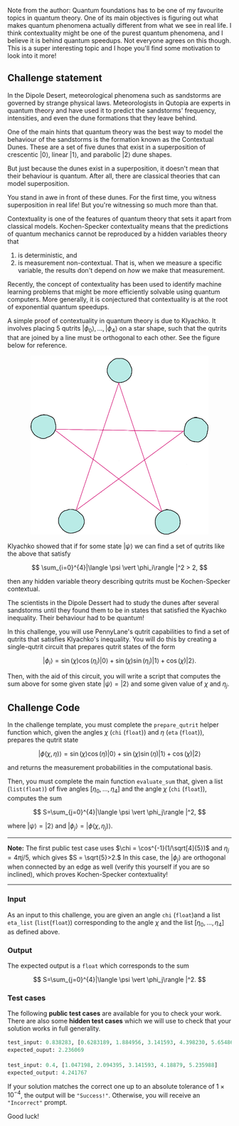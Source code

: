 Note from the author: Quantum foundations has to be one of my favourite topics in quantum theory. One of its main objectives is figuring out what makes quantum phenomena actually different from what we see in real life. I think contextuality might be one of the purest quantum phenomena, and I believe it is behind quantum speedups. Not everyone agrees on this though. This is a super interesting topic and I hope you'll find some motivation to look into it more!

## Challenge statement

In the Dipole Desert, meteorological phenomena such as sandstorms are governed by strange physical laws. Meteorologists in Qutopia are experts in quantum theory and have used it to predict the sandstorms' frequency, intensities, and even the dune formations that they leave behind.

One of the main hints that quantum theory was the best way to model the behaviour of the sandstorms is the formation known as the Contextual Dunes. These are a set of five dunes that exist in a superposition of crescentic $\vert 0 \rangle$, linear $\vert 1 \rangle$, and parabolic $\vert 2 \rangle$ dune shapes. 

But just because the dunes exist in a superposition, it doesn't mean that their behaviour is quantum. After all, there are classical theories that can model superposition. 

You stand in awe in front of these dunes. For the first time, you witness superposition in real life! But you're witnessing so much more than that. 

 Contextuality is one of the features of quantum theory that sets it apart from classical models. Kochen-Specker contextuality means that the predictions of quantum mechanics cannot be reproduced by a hidden variables theory that
 
 1. is deterministic, and
 2. is measurement non-contextual. That is, when we measure a specific variable, the results don't depend on *how* we make that measurement. 

Recently, the concept of contextuality has been used to identify machine learning problems that might be more efficiently solvable using quantum computers. More generally, it is conjectured that contextuality is at the root of exponential quantum speedups.
 
A simple proof of contextuality in quantum theory is due to Klyachko. It involves placing 5 qutrits $\vert \phi_0\rangle,\ldots,\vert \phi_4\rangle$ on a star shape, such that the qutrits that are joined by a line must be orthogonal to each other. See the figure below for reference. 

<p align="center">
<img src="./images/contextuality.png" width="400"/>
</p>

Klyachko showed that if for some state $\vert \psi \rangle$ we can find a set of qutrits like the above that satisfy

$$
\sum_{i=0}^{4}|\langle \psi \vert \phi_i\rangle |^2 > 2,
$$

then any hidden variable theory describing qutrits must be Kochen-Specker contextual. 

The scientists in the Dipole Dessert had to study the dunes after several sandstorms until they found them to be in states that satisfied the Kyachko inequality. Their behaviour had to be quantum!

In this challenge, you will use PennyLane's qutrit capabilities to find a set of qutrits that satisfies Klyachko's inequality. You will do this by creating a single-qutrit circuit that prepares qutrit states of the form

$$ 
\vert \phi_i\rangle = \sin(\chi)\cos(\eta_i)|0\rangle + \sin(\chi)\sin(\eta_i)|1\rangle + \cos(\chi)|2\rangle.
$$

Then, with the aid of this circuit, you will write a script that computes the sum above for some given state $\vert \psi \rangle = \vert 2 \rangle$ and some given value of $\chi$ and $\eta_j$.  


## Challenge Code

In the challenge template, you must complete the `prepare_qutrit` helper function which, given the angles $\chi$ (`chi` (`float`)) and $\eta$ (`eta` (`float`)), prepares the qutrit state

$$ 
\vert \phi(\chi,\eta)\rangle = \sin(\chi)\cos(\eta)|0\rangle + \sin(\chi)\sin(\eta)|1\rangle + \cos(\chi)|2\rangle
$$

and returns the measurement probabilities in the computational basis.

Then, you must complete the main function `evaluate_sum` that, given a list (`list(float)`) of five angles $[\eta_0,\ldots,\eta_4]$ and the angle $\chi$ (`chi` (`float`)), computes the sum

$$
S=\sum_{j=0}^{4}|\langle \psi \vert \phi_j\rangle |^2, 
$$

where $\vert\psi\rangle = |2\rangle$ and $|\phi_j\rangle = \vert \phi(\chi,\eta_j)\rangle.$ 

---

**Note:** The first public test case uses $\chi = \cos^{-1}(1/\sqrt[4]{5})$ and $\eta_j = 4\pi j / 5,$ which gives $S = \sqrt{5}>2.$ In this case, the $|\phi_j\rangle$ are orthogonal when connected by an edge as well (verify this yourself if you are so inclined), which proves Kochen-Specker contextuality!

---

### Input

As an input to this challenge, you are given an angle `chi` (`float`)and a list `eta_list` (`list`(`float`)) corresponding to the angle $\chi$ and the list $[\eta_0,\ldots,\eta_4]$ as defined above.

### Output

The expected output is a `float` which corresponds to the sum 

$$
S=\sum_{j=0}^{4}|\langle \psi \vert \phi_j\rangle |^2. 
$$

### Test cases

The following **public test cases** are available for you to check your work. There are also some **hidden test cases** which we will use to check that your solution works in full generality.

```python
test_input: 0.838283, [0.6283189, 1.884956, 3.141593, 4.398230, 5.654867]
expected_ouput: 2.236069

test_input: 0.4, [1.047198, 2.094395, 3.141593, 4.18879, 5.235988]
expected_output: 4.241767
```

If your solution matches the correct one up to an absolute tolerance of $1\times 10^{-4}$, the output will be `"Success!"`. Otherwise, you will receive an `"Incorrect"` prompt.

Good luck!